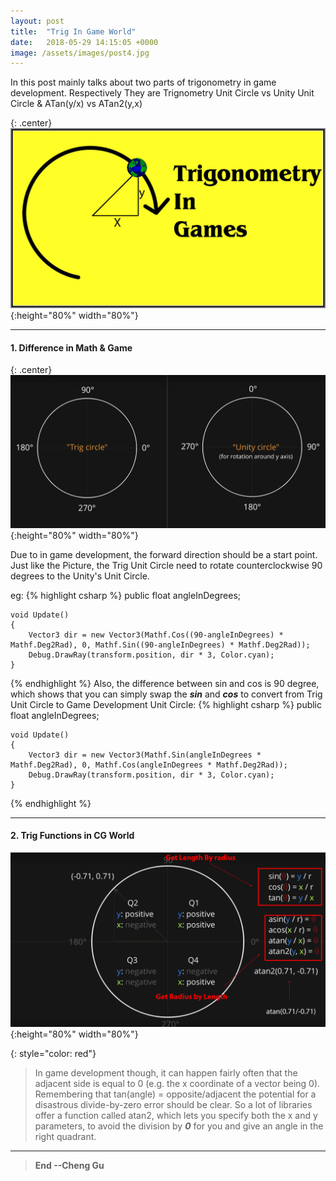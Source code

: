 ```yaml
---
layout: post
title:  "Trig In Game World"
date:   2018-05-29 14:15:05 +0000
image: /assets/images/post4.jpg
---
```

In this post mainly talks about two parts of trigonometry in game development. Respectively They are Trignometry Unit Circle vs Unity Unit Circle & ATan(y/x) vs ATan2(y,x)


{: .center}
![screenshots](/assets/images/PostImages/trig.jpg){:height="80%" width="80%"}

---
#### 1. Difference in Math & Game

{: .center}
![dot](/assets/images/PostImages/diff_game_math.png){:height="80%" width="80%"}

Due to in game development, the forward direction should be a start point. Just like the Picture, the Trig Unit Circle need to rotate counterclockwise 90 degrees to the Unity's Unit Circle. 

eg: 
{% highlight csharp %}
 public float angleInDegrees;

    void Update()
    {
        Vector3 dir = new Vector3(Mathf.Cos((90-angleInDegrees) * Mathf.Deg2Rad), 0, Mathf.Sin((90-angleInDegrees) * Mathf.Deg2Rad));
        Debug.DrawRay(transform.position, dir * 3, Color.cyan);
    }
{% endhighlight %}
Also, the difference between sin and cos is 90 degree, which shows that you can simply swap the ***sin*** and ***cos*** to convert from Trig Unit Circle to Game Development Unit Circle:
{% highlight csharp %}
    public float angleInDegrees;

    void Update()
    {
        Vector3 dir = new Vector3(Mathf.Sin(angleInDegrees * Mathf.Deg2Rad), 0, Mathf.Cos(angleInDegrees * Mathf.Deg2Rad));
        Debug.DrawRay(transform.position, dir * 3, Color.cyan);
    }
{% endhighlight %}

---
#### 2. Trig Functions in CG World

![dot](/assets/images/PostImages/functions.png){:height="80%" width="80%"}

{: style="color: red"}
>In game development though, it can happen fairly often that the adjacent side is equal to 0 (e.g. the x coordinate of a vector being 0). Remembering that tan(angle) = opposite/adjacent the potential for a disastrous divide-by-zero error should be clear. So a lot of libraries offer a function called atan2, which lets you specify both the x and y parameters, to avoid the division by ***0*** for you and give an angle in the right quadrant.

---

>**End --Cheng Gu**

